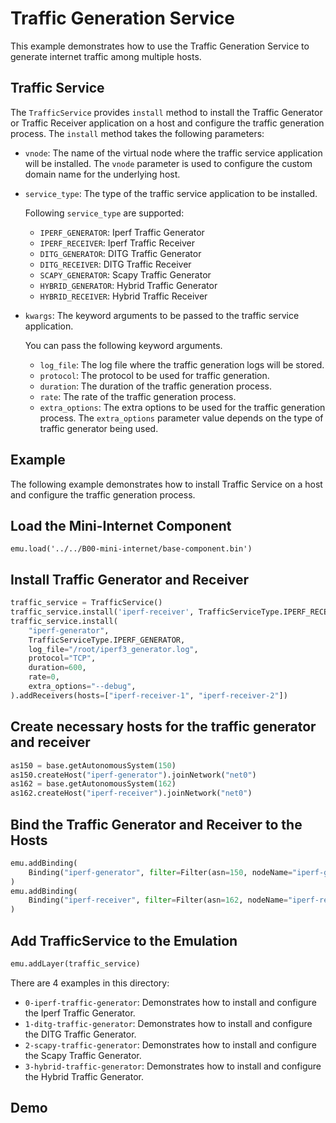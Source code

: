# Traffic Generation Service

This example demonstrates how to use the Traffic Generation Service to generate internet traffic among multiple hosts.

## Traffic Service

The `TrafficService` provides `install` method to install the Traffic Generator or Traffic Receiver application on a host and configure the traffic generation process.
The `install` method takes the following parameters:

- `vnode`: The name of the virtual node where the traffic service application will be installed. The `vnode` parameter is used to configure the custom domain name for the underlying host.
- `service_type`: The type of the traffic service application to be installed.

  Following `service_type` are supported:

    - `IPERF_GENERATOR`: Iperf Traffic Generator
    - `IPERF_RECEIVER`: Iperf Traffic Receiver
    - `DITG_GENERATOR`: DITG Traffic Generator
    - `DITG_RECEIVER`: DITG Traffic Receiver
    - `SCAPY_GENERATOR`: Scapy Traffic Generator
    - `HYBRID_GENERATOR`: Hybrid Traffic Generator
    - `HYBRID_RECEIVER`: Hybrid Traffic Receiver

- `kwargs`: The keyword arguments to be passed to the traffic service application.

  You can pass the following keyword arguments.

    - `log_file`: The log file where the traffic generation logs will be stored.
    - `protocol`: The protocol to be used for traffic generation.
    - `duration`: The duration of the traffic generation process.
    - `rate`: The rate of the traffic generation process.
    - `extra_options`: The extra options to be used for the traffic generation process. The `extra_options` parameter value depends on the type of traffic generator being used.

## Example

The following example demonstrates how to install Traffic Service on a host and configure the traffic generation process.

## Load the Mini-Internet Component

```
emu.load('../../B00-mini-internet/base-component.bin')
```

## Install Traffic Generator and Receiver

```python
traffic_service = TrafficService()
traffic_service.install('iperf-receiver', TrafficServiceType.IPERF_RECEIVER, log_file='/root/iperf3_receiver.log')
traffic_service.install(
    "iperf-generator",
    TrafficServiceType.IPERF_GENERATOR,
    log_file="/root/iperf3_generator.log",
    protocol="TCP",
    duration=600,
    rate=0,
    extra_options="--debug",
).addReceivers(hosts=["iperf-receiver-1", "iperf-receiver-2"])
```

## Create necessary hosts for the traffic generator and receiver

```python
as150 = base.getAutonomousSystem(150)
as150.createHost("iperf-generator").joinNetwork("net0")
as162 = base.getAutonomousSystem(162)
as162.createHost("iperf-receiver").joinNetwork("net0")
```

## Bind the Traffic Generator and Receiver to the Hosts

```python
emu.addBinding(
    Binding("iperf-generator", filter=Filter(asn=150, nodeName="iperf-generator"))
)
emu.addBinding(
    Binding("iperf-receiver", filter=Filter(asn=162, nodeName="iperf-receiver"))
)
```

## Add TrafficService to the Emulation

```python
emu.addLayer(traffic_service)
```


There are 4 examples in this directory:

- `0-iperf-traffic-generator`: Demonstrates how to install and configure the Iperf Traffic Generator.
- `1-ditg-traffic-generator`: Demonstrates how to install and configure the DITG Traffic Generator.
- `2-scapy-traffic-generator`: Demonstrates how to install and configure the Scapy Traffic Generator.
- `3-hybrid-traffic-generator`: Demonstrates how to install and configure the Hybrid Traffic Generator.

## Demo

